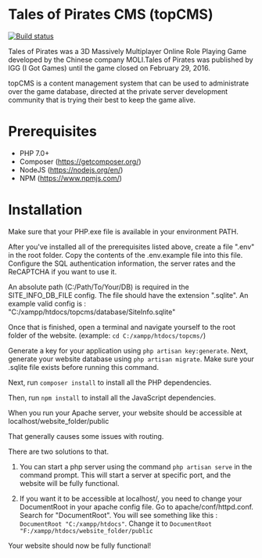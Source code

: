 # Tales of Pirates CMS (topCMS)
[![Build status](https://ci.appveyor.com/api/projects/status/gn3iwchinktiscso/branch/master?svg=true)](https://ci.appveyor.com/project/Perseus/topcms/branch/master)

Tales of Pirates was a 3D Massively Multiplayer Online Role Playing Game developed by the Chinese company MOLI.Tales of Pirates was published by IGG (I Got Games) until the game closed on February 29, 2016.

topCMS is a content management system that can be used to administrate over the game database, directed at the private server development community that is trying their best to keep the game alive.



# Prerequisites
* PHP 7.0+
* Composer (https://getcomposer.org/)
* NodeJS (https://nodejs.org/en/)
* NPM (https://www.npmjs.com/)

# Installation

Make sure that your PHP.exe file is available in your environment PATH.

After you've installed all of the prerequisites listed above, create a file ".env" in the root folder. Copy the contents of the .env.example file into this file. Configure the SQL authentication information, the server rates and the ReCAPTCHA if you want to use it.

An absolute path (C:/Path/To/Your/DB) is required in the SITE_INFO_DB_FILE config. The file should have the extension ".sqlite".
An example valid config is : "C:/xampp/htdocs/topcms/database/SiteInfo.sqlite"

Once that is finished, open a terminal and navigate yourself to the root folder of the website. (example: `cd C:/xampp/htdocs/topcms/`)

Generate a key for your application using `php artisan key:generate`.
Next, generate your website database using `php artisan migrate`.
Make sure your .sqlite file exists before running this command.

Next, run `composer install` to install all the PHP dependencies.

Then, run `npm install` to install all the JavaScript dependencies.

When you run your Apache server, your website should be accessible at
localhost/website_folder/public

That generally causes some issues with routing.

There are two solutions to that. 

1. You can start a php server using the command `php artisan serve` in the command prompt. This will start a server at specific port, and the website will be fully functional.

2.  If you want it to be accessible at localhost/, you need to change your DocumentRoot in your apache config file. Go to apache/conf/httpd.conf. Search for "DocumentRoot". You will see something like this : `DocumentRoot "C:/xampp/htdocs"`. Change it to `DocumentRoot "F:/xampp/htdocs/website_folder/public`

Your website should now be fully functional!



